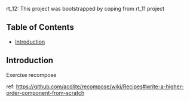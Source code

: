 rt_12: This project was bootstrapped by coping from rt_11 project

## Table of Contents

- [Introduction](#Introduction)


## Introduction

Exercise recompose

ref: https://github.com/acdlite/recompose/wiki/Recipes#write-a-higher-order-component-from-scratch



